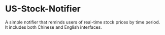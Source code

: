 # US-Stock-Notifier
A simple notifier that reminds users of real-time stock prices by time period. It includes both Chinese and English interfaces.
